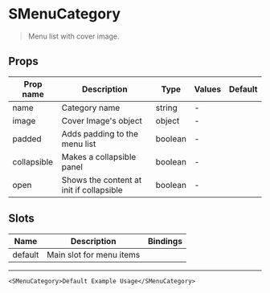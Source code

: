 # SMenuCategory

> Menu list with cover image.

## Props

| Prop name   | Description                              | Type    | Values | Default |
| ----------- | ---------------------------------------- | ------- | ------ | ------- |
| name        | Category name                            | string  | -      |         |
| image       | Cover Image's object                     | object  | -      |         |
| padded      | Adds padding to the menu list            | boolean | -      |         |
| collapsible | Makes a collapsible panel                | boolean | -      |         |
| open        | Shows the content at init if collapsible | boolean | -      |         |

## Slots

| Name    | Description              | Bindings |
| ------- | ------------------------ | -------- |
| default | Main slot for menu items |          |

---

```vue live
<SMenuCategory>Default Example Usage</SMenuCategory>
```
